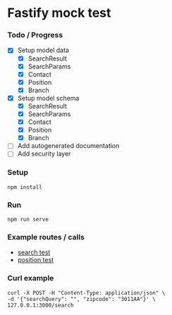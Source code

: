 # Fastify mock test

### Todo / Progress

- [x] Setup model data
    - [x] SearchResult
    - [x] SearchParams
    - [x] Contact
    - [x] Position
    - [x] Branch
- [x] Setup model schema
    - [x] SearchResult
    - [x] SearchParams
    - [x] Contact
    - [x] Position
    - [x] Branch
- [ ] Add autogenerated documentation
- [ ] Add security layer

### Setup

```shell
npm install
```

### Run

```shell
npm run serve
```

### Example routes / calls

- [search test](models/search/test.http)
- [position test](models/position/test.http)

### Curl example

```shell
curl -X POST -H "Content-Type: application/json" \
-d '{"searchQuery": "", "zipcode": "3011AA"}' \
127.0.0.1:3000/search
```
